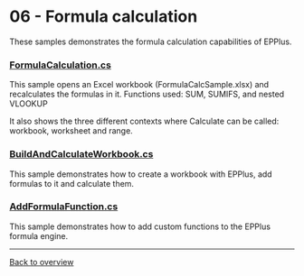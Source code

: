 ﻿# 06 - Formula calculation
These samples demonstrates the formula calculation capabilities of EPPlus.

### [FormulaCalculation.cs](FormulaCalculation.cs)
This sample opens an Excel workbook (FormulaCalcSample.xlsx) and recalculates the formulas in it. Functions used: SUM, SUMIFS, and nested VLOOKUP

It also shows the three different contexts where Calculate can be called: workbook, worksheet and range.

### [BuildAndCalculateWorkbook.cs](BuildAndCalculateWorkbook.cs)
This sample demonstrates how to create a workbook with EPPlus, add formulas to it and calculate them.

### 
### [AddFormulaFunction.cs](AddFormulaFunction.cs)
This sample demonstrates how to add custom functions to the EPPlus formula engine.

---
[Back to overview](/SampleApp.Core/Readme.md)